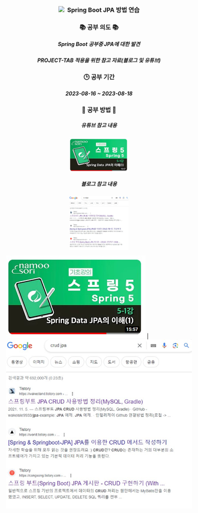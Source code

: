  <h3 align="center"><img src="https://img.shields.io/badge/SpringBoot-6DB33F?style=flat-square&logo=SpringBoot&logoColor=white"/></a>&nbsp Spring Boot JPA 방법 연습 </h3>

<h3 align="center">📚 공부 의도 📚</h3>
<h5 align="center">Spring Boot 공부중 JPA에 대한 발견</h5>
<h5 align="center">PROJECT-TAB 적용을 위한 참고 자료(블로그 및 유튜브)</h5>

<h3 align="center">🕒 공부 기간</h3>
<h5 align="center">2023-08-16 ~ 2023-08-18</h5>

<h3 align="center">📁 공부 방법 📁</h3>

<h5 align="center">유튜브 참고 내용</h5>
<p align="center">
  <img src="https://github.com/lee000403/springboots_crud_jpa/blob/main/images/JPA-CRUD%20%EC%9C%A0%ED%8A%9C%EB%B8%8C.jpg" align="center" width="32%">
</p>

<h5 align="center">블로그 참고 내용</h5>
<p align="center">
  <img src="https://github.com/lee000403/springboots_crud_jpa/blob/main/images/JPA-CRUD%20%EB%B8%94%EB%A1%9C%EA%B7%B8.jpg" align="center" width="32%">
</p>

![image.jpg1](https://github.com/lee000403/springboots_crud_jpa/blob/main/images/JPA-CRUD%20%EC%9C%A0%ED%8A%9C%EB%B8%8C.jpg) |![image.jpg2](https://github.com/lee000403/springboots_crud_jpa/blob/main/images/JPA-CRUD%20%EB%B8%94%EB%A1%9C%EA%B7%B8.jpg)
